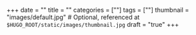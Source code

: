 +++
date  = ""
title = ""
categories = [""]
tags = [""]
thumbnail = "images/default.jpg" # Optional, referenced at `$HUGO_ROOT/static/images/thumbnail.jpg`
draft = "true"
+++
